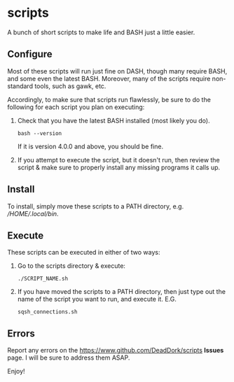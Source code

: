 scripts
=======

A bunch of short scripts to make life and BASH just a little easier.

Configure
---------

Most of these scripts will run just fine on DASH, though many require BASH, and some even the latest BASH. Moreover, many of the scripts require non-standard tools, such as gawk, etc.

Accordingly, to make sure that scripts run flawlessly, be sure to do the following for each script you plan on executing:

1.	Check that you have the latest BASH installed (most likely you do).

		bash --version

	If it is version 4.0.0 and above, you should be fine.

2.	If you attempt to execute the script, but it doesn't run, then review the script & make sure to properly install any missing programs it calls up.

Install
-------

To install, simply move these scripts to a PATH directory, e.g. */HOME/.local/bin*.

Execute
-------

These scripts can be executed in either of two ways:

1.	Go to the scripts directory & execute:

		./SCRIPT_NAME.sh

2.	If you have moved the scripts to a PATH directory, then just type out the name of the script you want to run, and execute it. E.G.

		sqsh_connections.sh

Errors
------

Report any errors on the <https://www.github.com/DeadDork/scripts> **Issues** page. I will be sure to address them ASAP.

Enjoy!
